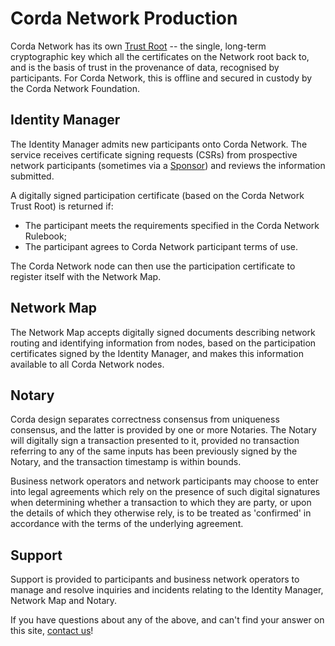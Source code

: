 # Corda Network Production 

Corda Network has its own [Trust Root](https://corda.network/corda-network-foundation/trust-root) -- the single, long-term cryptographic key which all the certificates on the Network root back to, and is the basis of trust in the provenance of data, recognised by  participants. For Corda Network, this is offline and secured in custody by the Corda Network Foundation.


## Identity Manager

The Identity Manager admits new participants onto Corda Network. The service receives certificate signing requests (CSRs) from prospective network participants (sometimes via a [Sponsor](https://corda.network/joining-corda-network/contracting-model)) and reviews the information submitted. 

A digitally signed participation certificate (based on the Corda Network Trust Root) is returned if:

* The participant meets the requirements specified in the Corda Network Rulebook;
* The participant agrees to Corda Network participant terms of use.

The Corda Network node can then use the participation certificate to register itself with the Network Map.


## Network Map

The Network Map accepts digitally signed documents describing network routing and identifying information from 
nodes, based on the participation certificates signed by the Identity Manager, and makes this information available to all 
Corda Network nodes.


## Notary

Corda design separates correctness consensus from uniqueness consensus, and the latter is provided by one or more Notaries. The Notary will digitally sign a transaction presented to it, provided no transaction referring to 
any of the same inputs has been previously signed by the Notary, and the transaction timestamp is within bounds. 

Business network operators and network participants may choose to enter into legal agreements which rely on the presence 
of such digital signatures when determining whether a transaction to which they are party, or upon the details of which they 
otherwise rely, is to be treated as 'confirmed' in accordance with the terms of the underlying agreement. 


## Support 

Support is provided to participants and business network operators to manage and resolve inquiries and incidents 
relating to the Identity Manager, Network Map and Notary.

If you have questions about any of the above, and can't find your answer on this site, [contact us](https://corda.network/about/contact)!
